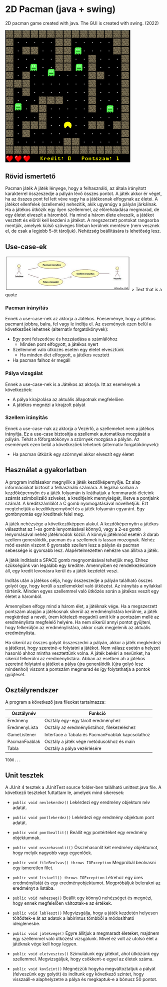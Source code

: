 # 2D Pacman (java + swing)
2D pacman game created with java. The GUI is created with swing. (2022)


<img src="images/1.png" width="400"> 

## Rövid ismertető

Pacman játék A játék lényege, hogy a felhasználó, az általa irányított karakterrel összeszedje a pályán lévő összes pontot. A játék akkor ér véget, ha az összes pont fel lett véve vagy ha a játékosnak elfogynak az életei. A játékot ellenfelek (szellemek) nehezítik, akik ugyanúgy a pályán járkálnak. Ha a játékos ütközik egy ilyen szellemmel, az előrehaladása megmarad, de egy életet elveszít a háromból. Ha mind a három élete elveszik, a játékot vesztett és előröl kell kezdeni a játékot. A megszerzett pontokat rangsorba mentjük, amelyek külső szöveges fileban kerülnek mentésre (nem vesznek el, de csak a legjobb 5-öt tároljuk). Nehézség beállítására is lehetőség lesz.

## Use-case-ek

<img src="images/2.png" width="400"> 
> Text that is a quote

### Pacman irányítás

Ennek a use-case-nek az aktorja a Játékos. Főeseménye, hogy a játékos pacmant
jobbra, balra, fel vagy le indítja el. Az események ezen belül a következőek lehetnek
(alternatív forgatókönyvek):

- Egy pont felszedése és hozzáadása a számlálóhoz
  - Minden pont elfogyott, a játékos nyert
- Szellemmel való ütközés esetén egy életet elvesztünk
  - Ha minden élet elfogyott, a játékos vesztett
- Ha pacman falhoz ér megáll

### Pálya vizsgálat

Ennek a use-case-nek is a Játékos az aktorja. Itt az események a következőek:

- A pálya kirajzolása az aktuális állapotnak megfelelően
- A játékos megnézi a kirajzolt pályát

### Szellem irányítás

Ennek a use-case-nak az aktorja a Vezérlő, a szellemeket nem a játékos irányítja. Ez a
use-case biztosítja a szellemek automatikus mozgását a pályán. Tehát a
főforgatókönyv a szörnyek mozgása a pályán. Az események ezen belül a következőek
lehetnek (alternatív forgatókönyvek):

- Ha pacman ütközik egy szörnnyel akkor elveszít egy életet

## Használat a gyakorlatban

A program indításakor megnyílik a játék kezdőképernyője. Ez alap információkat biztosít a felhasználó számára. A legalsó sorban a kezdőképernyőn és a játék folyamán is leáthatjuk a fennmaradó életeink számát szimbolizáló szíveket, a kreditjeink mennyiségét, illetve a pontjaink számát. A kreditszámlálót a C gomb nyomogatásával növelhetjük. Ezt megtehetjük a kezdőképernyőnél és a játék folyamán egyaránt. Egy gombnyomás egy kreditnek felel meg.

A játék nehézsége a következőképpen alakul. A kezdőképernyőn a játékos választhat az 1-es gomb lenyomásával könnyű, vagy a 2-es gomb lenyomásával nehéz játékmódok közül. A könnyű játékmód esetén 3 darab szellem generálódik, pacman és a szellemek is lassan mozognak. Nehéz mód esetén viszont 6 gyorsabb szellem lesz a pályán és pacman sebessége is gyorsabb lesz.  Alapértelmezetten nehézre van állítva a játék. 

A játék indítását a SPACE gomb megnyomásával tehetjük meg. Ehhez szükségünk van legalább egy kreditre. Amennyiben ez rendelkezésünkre áll, egy kredit levonásra kerül és a játék kezdetét veszi. 

Indítás után a játékos célja, hogy összeszedje a pályán található összes golyót úgy, hogy kerüli a szellemekkel való ütközést. Az irányítás a nyilakkal történik. Minden egyes szellemmel való ütközés során a játékos veszít egy életet a háromból.

Amennyiben elfogy mind a három élet, a játéknak vége. Ha a megszerzett pontszám alapján a játékosnak sikerül az eredménylistára kerülnie, a játék megkérdezi a nevét, (nem kötelező megadni) amit kiír a pontszám mellé az eredménylista megfelelő helyére. Ha nem sikerül annyi pontot gyűjteni, hogy felkerüljön az eredménylistára, akkor csak megjelenik az aktuális eredménylista.

Ha sikerül az összes golyót összeszedni a pályán, akkor a játék megkérdezi a játékost, hogy szeretné-e folytatni a játékot. Nem válasz esetén a helyzet hasonló ahhoz mintha vesztettünk volna. A játék bekéri a nevünket, ha sikerül felkerülni az eredménylistára. Abban az esetben ah a játékos szeretné folytatni a játékot a pálya újra generálódik (újra golyó lesz mindenhol) viszont a pontszám megmarad és így folytathatja a pontok gyűjtését.

## Osztályrendszer

A program a következő java fileokat tartalmazza:

| Osztálynév | Funkció |
| --- | --- |
| Eredmeny  | Osztály egy-egy tárolt eredményhez   |
| EredmenyLista   | Osztály az eredménylistához, filekezeléshez   |
| GameListener   | Interface a Tabala és PacmanFoablak kapcsolathoz   |
| PacmanFoablak   | Osztály a játék vége metódusokhoz és main   |
| Tabla   | Osztály a pálya vezérlésére   |

`TODO...`

## Unit tesztek

A JUnit 4 tesztek a JUnitTest source folder-ben található unittest.java file. A következő teszteket futtattam le, amelyek mind sikeresek:

- `public void nevlekerdez()`
	Lekérdezi egy eredmény objektum név adatát. 

- `public void pontlekerdez()`
	Lekérdezi egy eredmény objektum pont adatát. 

- `public void pontbeallit()`
	Beállít egy pontértéket egy eredmény objektumnak.

- `public void osszehasonlit()`
	Összehasonlít két eredmény objektumot, hogy melyik nagyobb vagy egyenlőek. 

- `public void fileBeolvas() throws IOException`
	Megpróbál beolvasni egy ismeretlen filet.

- `public void listaell() throws IOException`
Létrehoz egy üres eredménylistát és egy eredményobjektumot. Megpróbáljuk belerakni az eredményt a listába.

- `public void nehezseg()`
Beállít egy könnyű nehézséget és megnézi, hogy ennek megfelelően változtak-e az értékek.

- `public void labTeszt()`
Megvizsgálja, hogy a játék kezdetén helyesen töltődtek-e át az adatok a labirintus tömbből a módosítható ideiglenesbe.


- `public void jatekvege()`
Egyre állítjuk a megmaradt életeket, majdnem egy szellemmel való ütközést vizsgálunk. Mivel ez volt az utolsó élet a játéknak vége kell hogy legyen.

- `public void eletvesztes()`
Szimulálunk egy játékot, ahol ütközünk egy szellemmel. Megvizsgáljuk, hogy csökkent-e egyel az életek száma.

- `public void kovSzint()`
Megnézzük hogyha megváltoztatjuk a pályát (felveszünk egy golyót) és indítunk egy következő szintet, hogy visszaáll-e alaphelyzetre a pálya és megkaptuk-e a bónusz 50 pontot.



